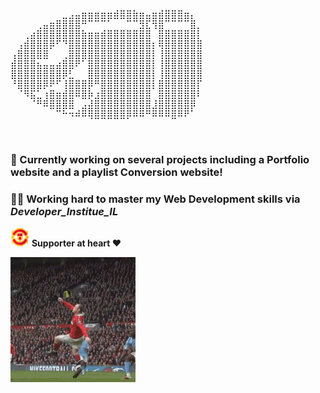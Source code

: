  <pre>
 
⠀⠀⠀⠀⠀⠀⠀⠀⣀⣠⣤⣶⣶⣶⣶⣶⣾⣿⣿⣷⣶⣤⣶⣾⣿⣿⣿⣶⡄⠀                         
⠀⠀⠀⠀⢀⣤⣶⣿⣿⣿⣿⠛⠉⠉⠉⠁⠀⠀⠉⠉⣻⣏⢻⣿⠉⠉⠉⠉⣿⡀
⠀⠀⢀⣴⣿⣿⣿⣿⣿⣿⣿⣷⣶⣶⣾⣿⣿⣿⣿⣿⣿⣿⠀⣿⣿⣿⣿⣿⣿⡇
⠀⢠⣾⣿⣿⣿⡿⠋⠙⣿⣿⣿⣿⣿⣿⣿⣿⣿⣿⣿⣿⣿⡆⢿⣿⣿⣿⣿⣿⣿
⢠⣿⣿⣿⣿⣿⠀⠀⢀⣿⣿⣿⣿⣿⣿⣿⣿⣿⣿⣿⣿⣿⡇⢸⣿⣿⣿⣿⣿⣿
⣾⣿⣿⣿⣦⣤⣤⣴⣿⣿⠟⠁⣿⣿⣿⣿⣿⣿⣿⣿⣿⣿⡇⢸⣿⣿⣿⣿⣿⣿
⣿⣿⣿⣿⣿⣿⣿⣿⡿⣃⠀⠀⣿⣿⣿⣿⣿⣿⣿⣿⣿⣿⡇⢸⣿⣿⣿⣿⣿⣿
⠘⣿⣿⣿⣿⡿⠟⠋⢸⣿⣿⣿⡿⠛⣿⣿⣿⣿⣿⣿⣿⣿⡇⣿⣿⣿⣿⣿⣿⡏
⠀⠈⠻⣯⣁⢰⣿⣶⣾⣿⠿⣿⡷⣰⣿⣿⣿⣿⣿⣿⣿⣿⠀⣿⣿⣿⣿⣿⣿⠇
⠀⠀⠀⠈⠛⠿⣿⣿⣿⣿⠀⣠⣼⣿⣿⣿⣿⣿⣿⣿⣿⣿⣸⣿⣿⣿⣿⣿⡿⠀
⠀⠀⠀⠀⠀⠀⠀⠉⠓⠲⠾⠿⢿⣿⣿⣿⣿⣿⡿⠿⠿⠛⠿⠿⠿⣿⠿⠟⠁⠀
                                                                              
 </pre>

### 🌊 Currently working on several projects including a Portfolio website and a playlist Conversion website!
### 🏋️‍♂️ Working hard to master my Web Development skills via  *Developer_Institue_IL*

<img height=30px src="manchester-united.png"/> **Supporter at heart ❤**

 <img align="center" src="2bl5.gif">

<!--
**MiniManch/MiniManch** is a ✨ _special_ ✨ repository because its `README.md` (this file) appears on your GitHub profile.

Here are some ideas to get you started:

- 🔭 I’m currently working on ...
- 🌱 I’m currently learning ...
- 👯 I’m looking to collaborate on ...
- 🤔 I’m looking for help with ...
- 💬 Ask me about ...
- 📫 How to reach me: ...
- 😄 Pronouns: ...
- ⚡ Fun fact: ...
-->
